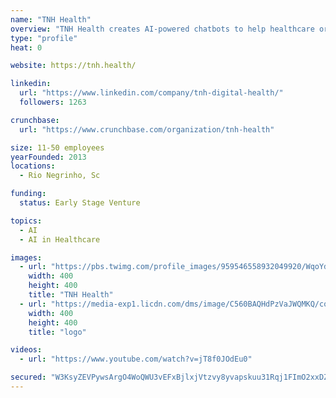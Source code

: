 ```yaml
---
name: "TNH Health"
overview: "TNH Health creates AI-powered chatbots to help healthcare organizations engage and monitor large patient populations."
type: "profile"
heat: 0

website: https://tnh.health/

linkedin:
  url: "https://www.linkedin.com/company/tnh-digital-health/"
  followers: 1263

crunchbase:
  url: "https://www.crunchbase.com/organization/tnh-health"

size: 11-50 employees
yearFounded: 2013
locations:
  - Rio Negrinho, Sc

funding:
  status: Early Stage Venture

topics:
  - AI
  - AI in Healthcare

images:
  - url: "https://pbs.twimg.com/profile_images/959546558932049920/WqoYdYdH_400x400.jpg"
    width: 400
    height: 400
    title: "TNH Health"
  - url: "https://media-exp1.licdn.com/dms/image/C560BAQHdPzVaJWQMKQ/company-logo_200_200/0?e=1593043200&v=beta&t=43zj9uVBgntHK_5ZTzA5RgxsqDXqwpVyFQe_0gjekLk"
    width: 400
    height: 400
    title: "logo"

videos:
  - url: "https://www.youtube.com/watch?v=jT8f0JOdEu0"

secured: "W3KsyZEVPywsArgO4WoQWU3vEFxBjlxjVtzvy8yvapskuu31Rqj1FImO2xxDZZ/7gc3MEq25IwWiQg10mlRMF/KudqLZmCstGD85pK3txwKSiybGXh0IVb6CVH3nD/MYFgwxHtBbKSj69eQsA1Y9BMwQsqIDpg2sUEAjwwJtiIp4mxl1l5k0s6RMCSxZpAjpiOHV7xEOQFwo/fYFOy+ALUqhsttPgnRfgM9mMEIUPbIX9fJV0aonhXXfKX9bQwuDWNBKD58uq3CU3RFUmnWdigPNntmWycwc5SNzF0Ap0fSSJRUFNuTKl9f314zZ32g3DKnY5xIXhu3CnfWYU+Aitg==;hwzbvWizKLOXTsbJ/Y87YA=="
---
```


